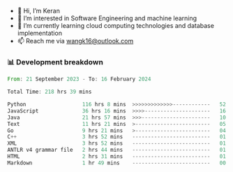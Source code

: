 - 👋 Hi, I’m Keran
- 👀 I’m interested in Software Engineering and machine learning
- 🌱 I’m currently learning cloud computing technologies and database implementation
- 📫 Reach me via wangk16@outlook.com


###  📊 Development breakdown
<!--START_SECTION:waka-->

```rust
From: 21 September 2023 - To: 16 February 2024

Total Time: 218 hrs 39 mins

Python                  116 hrs 8 mins  >>>>>>>>>>>>>------------   52.89 %
JavaScript              36 hrs 16 mins  >>>>---------------------   16.52 %
Java                    21 hrs 57 mins  >>>----------------------   10.00 %
Text                    11 hrs 21 mins  >------------------------   05.17 %
Go                      9 hrs 21 mins   >------------------------   04.26 %
C++                     3 hrs 52 mins   -------------------------   01.77 %
XML                     3 hrs 52 mins   -------------------------   01.76 %
ANTLR v4 grammar file   2 hrs 44 mins   -------------------------   01.25 %
HTML                    2 hrs 31 mins   -------------------------   01.15 %
Markdown                1 hr 49 mins    -------------------------   00.83 %
```

<!--END_SECTION:waka-->

<!---
keran-w/keran-w is a ✨ special ✨ repository because its `README.md` (this file) appears on your GitHub profile.
You can click the Preview link to take a look at your changes.
--->

